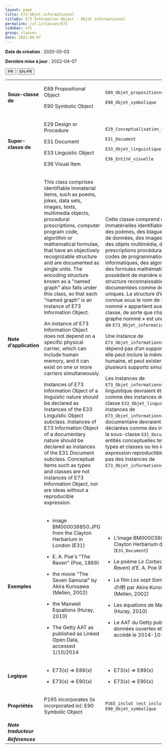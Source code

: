 ```yaml
---
layout: page
title: E73 Objet informationnel
titleEn: E73 Information Object - Objet informationnel
permalink: /v7.1/classes/E73
sidebar: v71
group: classes
date: 2022-04-07
---
```


**Date de création** : 2020-05-03

**Dernière mise à jour** : 2022-04-07

<div class="lang-buttons">
  <button id="fr" class="activate">FR</button>
  <button id="en-fr">EN-FR</button>
</div>

<table>
				<tbody>
				<tr>
					<td><strong>Sous-classe de</strong></td>
					<td class="en"><p>E89 Propositional Object</p>
							<p>E90 Symbolic Object</p>
							</td>
						<td><p><code class="language-plaintext highlighter-rouge">E89_Objet_propositionnel</code> </p>
							<p><code class="language-plaintext highlighter-rouge">E90_Objet_symbolique</code> </p>
							</td>
						</tr>
					<tr>
					<td><strong>Super-classe de</strong></td>
					<td class="en"><p>E29 Design or Procedure</p>
							<p>E31 Document</p>
							<p>E33 Linguistic Object</p>
							<p>E36 Visual Item</p>
							</td>
						<td><p><code class="language-plaintext highlighter-rouge">E29_Conceptualisation_ou_procédure</code> </p>
							<p><code class="language-plaintext highlighter-rouge">E31_Document</code> </p>
							<p><code class="language-plaintext highlighter-rouge">E33_Objet_linguistique</code> </p>
							<p><code class="language-plaintext highlighter-rouge">E36_Entité_visuelle</code> </p>
							</td>
						</tr>
					<tr>
					<td><strong>Note d’application</strong></td>
					<td class="en"><p>This class comprises identifiable immaterial items, such as poems, jokes, data sets, images, texts, multimedia objects, procedural prescriptions, computer program code, algorithm or mathematical formulae, that have an objectively recognizable structure and are documented as single units. The encoding structure known as a "named graph" also falls under this class, so that each "named graph" is an instance of E73 Information Object.</p>
							<p></p>
							<p>An instance of E73 Information Object does not depend on a specific physical carrier, which can include human memory, and it can exist on one or more carriers simultaneously.</p>
							<p></p>
							<p>Instances of E73 Information Object of a linguistic nature should be declared as instances of the E33 Linguistic Object subclass. Instances of E73 Information Object of a documentary nature should be declared as instances of the E31 Document subclass. Conceptual items such as types and classes are not instances of E73 Information Object, nor are ideas without a reproducible expression.</p>
							</td>
						<td><p>Cette classe comprend des entités immatérielles identifiables, telles que des poèmes, des blagues, des jeux de données, des images, des textes, des objets multimédia, des prescriptions procédurales, des codes de programmation informatiques, des algorithmes ou des formules mathématiques, qui possèdent de manière objective une structure reconnaissable et qui sont documentées comme des éléments uniques. La structure d’encodage connue sous le nom de « graphe nommé » appartient aussi à cette classe, de sorte que chaque « graphe nommé » est une instance de <code class="language-plaintext highlighter-rouge">E73_Objet_informationnel</code>.</p>
							<p></p>
							<p>Une instance de <code class="language-plaintext highlighter-rouge">E73_Objet_informationnel</code> ne dépend pas d’un support physique, elle peut inclure la mémoire humaine, et peut exister sur un ou plusieurs supports simultanément.</p>
							<p></p>
							<p>Les instances de <code class="language-plaintext highlighter-rouge">E73_Objet_informationnel</code> de nature linguistique devraient être déclarées comme des instances de la sous-classe <code class="language-plaintext highlighter-rouge">E33_Objet_linguistique</code>. Les instances de <code class="language-plaintext highlighter-rouge">E73_Objet_informationnel</code> de nature documentaire devraient être déclarées comme des instances de la sous-classe <code class="language-plaintext highlighter-rouge">E31_Document</code>. Les entités conceptuelles telles que les types et classes ou les idées sans expression reproductible ne sont pas des instances de <code class="language-plaintext highlighter-rouge">E73_Objet_informationnel</code>.</p>
							</td>
						</tr>
					<tr>
					<td><strong>Exemples</strong></td>
					<td class="en"><ul><li><p>image BM000038850.JPG from the Clayton Herbarium in London (E31)</p>
							</li>
									<li><p>E. A. Poe's "The Raven" (Poe, 1869)</p>
							</li>
										<li><p>the movie "The Seven Samurai" by Akira Kurosawa (Mellen, 2002)</p>
							</li>
										<li><p>the Maxwell Equations (Huray, 2010)</p>
							</li>
										<li><p>The Getty AAT as published as Linked Open Data, accessed 1/10/2014</p>
							</li></ul>
										</td>
						<td><ul><li><p>L’image BM000038850.JPG du Clayton Herbarium de Londres (<code class="language-plaintext highlighter-rouge">E31_Document</code>)</p>
							</li>
									<li><p>Le poème <em>Le Corbeau</em> (<em>The Raven</em>) d’E. A. Poe (Poe, 1869)</p>
							</li>
										<li><p>Le film <em>Les sept Samouraïs</em> (<em>七人の侍</em>) par Akira Kurosawa (Mellen, 2002)</p>
							</li>
										<li><p>Les équations de Maxwell (Huray, 2010)</p>
							</li>
										<li><p>Le AAT du Getty publié en données ouvertes et liées, accédé le 2014-10-01</p>
							</li></ul>
										</td>
						</tr>
					<tr>
					<td><strong>Logique</strong></td>
					<td class="en"><ul><li><p>E73(x) ⇒ E89(x)</p>
							</li>
									<li><p>E73(x) ⇒ E90(x)</p>
							</li></ul>
										</td>
						<td><ul><li><p>E73(x) ⇒ E89(x)</p>
							</li>
									<li><p>E73(x) ⇒ E90(x)</p>
							</li></ul>
										</td>
						</tr>
					<tr>
					<td><strong>Propriétés</strong></td>
					<td class="en"><p>P165 incorporates (is incorporated in): E90 Symbolic Object</p>
							</td>
						<td><p><code class="language-plaintext highlighter-rouge">P165_inclut (est_inclut_dans)</code>: <code class="language-plaintext highlighter-rouge">E90_Objet_symbolique</code> </p>
							</td>
						</tr>
					<tr>
					<td><strong><em>Note traducteur</em></strong></td>
					<td colspan="2"><p></p>
							</td>
						</tr>
					<tr>
					<td><strong><em>Références</em></strong></td>
					<td colspan="2"><p><em></em></p>
							</td>
						</tr>
					</tbody>
				</table>
				